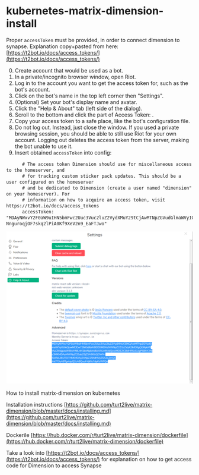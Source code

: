 # kubernetes-matrix-dimension-install

Proper `accessToken` must be provided, in order to connect dimension to synapse.
Explanation copy+pasted from here: [https://t2bot.io/docs/access_tokens/](https://t2bot.io/docs/access_tokens/)

0. Create account that would be used as a bot.
1. In a private/incognito browser window, open Riot.
2. Log in to the account you want to get the access token for, such as the bot's account.
3. Click on the bot's name in the top left corner then "Settings".
4. (Optional) Set your bot's display name and avatar.
5. Click the "Help & About" tab (left side of the dialog).
6. Scroll to the bottom and click the <click to reveal> part of Access Token: <click to reveal>.
7. Copy your access token to a safe place, like the bot's configuration file.
8. Do not log out. Instead, just close the window. If you used a private browsing session, you should be able to still use Riot for your own account. Logging out deletes the access token from the server, making the bot unable to use it.
9. Insert obtained `accessToken` into config:
```
      # The access token Dimension should use for miscellaneous access to the homeserver, and
      # for tracking custom sticker pack updates. This should be a user configured on the homeserver
      # and be dedicated to Dimension (create a user named "dimension" on your homeserver). For
      # information on how to acquire an access token, visit https://t2bot.io/docs/access_tokens
      accessToken: "MDAyNWxvY2F0aW9uIHN5bmFwc2Uuc3Vuc2luZ2VydXMuY29tCjAwMTNpZGVudGlmaWVyIGtleQowMDEwY2lkIGdlbiA9IDEKMDAzNWNpZCB1c2VyX2lkID0gQGRpbWVuc2lvbjpzeW5hcHNlLnN1bnNpbmdlcnVzLmNvbQowMDE2Y2lkIHR5cGUgPSBhY2Nlc3MKMDAyMWNpZCBub25jZSA9IENQcGZFa21wWmcuVX5QOlkKMDAyZnNpZ25hdHVyZSB7aVgNJ-NnguroqjOF7skq2lPiA0Kf9XeV2n9_EaFTJwo"
```


![settings](img/settings-accessToken.png)



How to install matrix-dimension on kubernetes

Installation instructions
[https://github.com/turt2live/matrix-dimension/blob/master/docs/installing.md](https://github.com/turt2live/matrix-dimension/blob/master/docs/installing.md)

Dockerile
[https://hub.docker.com/r/turt2live/matrix-dimension/dockerfile](https://hub.docker.com/r/turt2live/matrix-dimension/dockerfile)


Take a look into [https://t2bot.io/docs/access_tokens/](https://t2bot.io/docs/access_tokens/) for explanation on how to get access code for Dimension to access Synapse
